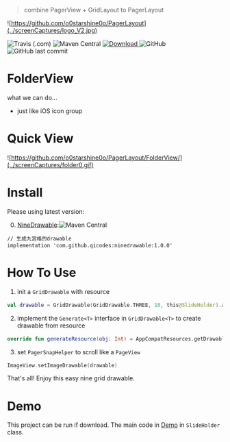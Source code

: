 > combine PagerView + GridLayout to PagerLayout

![https://github.com/o0starshine0o/PagerLayout](../screenCaptures/logo_V2.jpg)

![Travis (.com)](https://img.shields.io/travis/com/o0starshine0o/PagerLayout)
![Maven Central](https://img.shields.io/maven-central/v/com.github.qicodes/ninedrawable)
[ ![Download](https://api.bintray.com/packages/beijingqicode/maven/NineDrawable/images/download.svg) ](https://bintray.com/beijingqicode/maven/NineDrawable/_latestVersion)
![GitHub](https://img.shields.io/github/license/o0starshine0o/PagerLayout)
![GitHub last commit](https://img.shields.io/github/last-commit/o0starshine0o/PagerLayout)

# FolderView

what we can do...
* just like iOS icon group

# Quick View

![https://github.com/o0starshine0o/PagerLayout/FolderView/](../screenCaptures/folder0.gif)

# Install
Please using latest version:

0. [NineDrawable](https://github.com/o0starshine0o/PagerLayout/NineDrawable/):![Maven Central](https://img.shields.io/maven-central/v/com.github.qicodes/ninedrawable)
```
// 生成九宫格的drawable
implementation 'com.github.qicodes:ninedrawable:1.0.0'
```

# How To Use

1. init a `GridDrawable` with resource
```kotlin
val drawable = GridDrawable(GridDrawable.THREE, 10, this@SlideHolder).addRes(*Array(100) { resourceId })
```
2. implement the `Generate<T>` interface in `GridDrawable<T>` to create drawable from resource
```kotlin
override fun generateResource(obj: Int) = AppCompatResources.getDrawable(itemView.context, obj)
```
3. set `PagerSnapHelper` to scroll like a `PageView`
```kotlin
ImageView.setImageDrawable(drawable)
```

That's all!
Enjoy this easy nine grid drawable.


# Demo
This project can be run if download.
The main code in [Demo](https://github.com/o0starshine0o/PagerLayout/blob/master/app/src/main/java/com/abelhu/SlideAdapter.kt) in `SlideHolder` class.

